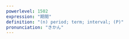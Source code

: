 ```yaml
---
powerlevel: 1502
expression: "期間"
definition: "(n) period; term; interval; (P)"
pronunciation: "きかん"
---
```

